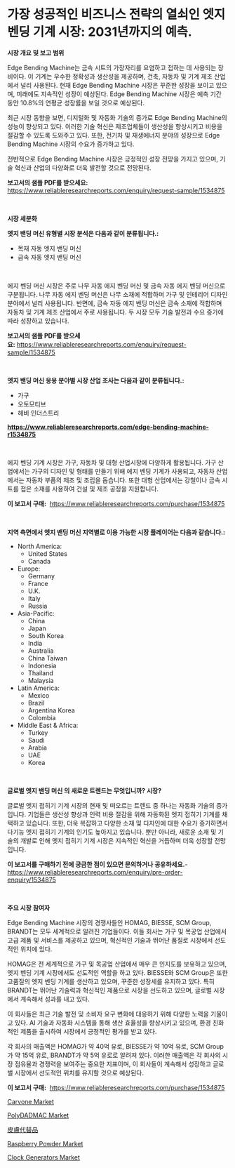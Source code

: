 <p><h1>가장 성공적인 비즈니스 전략의 열쇠인 엣지 벤딩 기계 시장: 2031년까지의 예측.</h1></p><p><strong>시장 개요 및 보고 범위</strong></p>
<p><p>Edge Bending Machine는 금속 시트의 가장자리를 요염하고 접하는 데 사용되는 장비이다. 이 기계는 우수한 정확성과 생산성을 제공하며, 건축, 자동차 및 기계 제조 산업에서 널리 사용된다. 현재 Edge Bending Machine 시장은 꾸준한 성장을 보이고 있으며, 미래에도 지속적인 성장이 예상된다. Edge Bending Machine 시장은 예측 기간 동안 10.8%의 연평균 성장률을 보일 것으로 예상된다. </p><p>최근 시장 동향을 보면, 디지털화 및 자동화 기술의 증가로 Edge Bending Machine의 성능이 향상되고 있다. 이러한 기술 혁신은 제조업체들이 생산성을 향상시키고 비용을 절감할 수 있도록 도와주고 있다. 또한, 전기차 및 재생에너지 분야의 성장으로 Edge Bending Machine 시장의 수요가 증가하고 있다.</p><p>전반적으로 Edge Bending Machine 시장은 긍정적인 성장 전망을 가지고 있으며, 기술 혁신과 산업의 다양화로 더욱 발전할 것으로 전망된다.</p></p>
<p><strong>보고서의 샘플 PDF를 받으세요:</strong> <a href="https://www.reliableresearchreports.com/enquiry/request-sample/1534875">https://www.reliableresearchreports.com/enquiry/request-sample/1534875</a></p>
<p>&nbsp;</p>
<p><strong>시장 세분화</strong></p>
<p><strong>엣지 밴딩 머신 유형별 시장 분석은 다음과 같이 분류됩니다.:</strong></p>
<p><ul><li>목재 자동 엣지 밴딩 머신</li><li>금속 자동 엣지 밴딩 머신</li></ul></p>
<p>&nbsp;</p>
<p><p>에지 벤딩 머신 시장은 주로 나무 자동 에지 벤딩 머신 및 금속 자동 에지 벤딩 머신으로 구분됩니다. 나무 자동 에지 벤딩 머신은 나무 소재에 적합하며 가구 및 인테리어 디자인 분야에서 널리 사용됩니다. 반면에, 금속 자동 에지 벤딩 머신은 금속 소재에 적합하며 자동차 및 기계 제조 산업에서 주로 사용됩니다. 두 시장 모두 기술 발전과 수요 증가에 따라 성장하고 있습니다.</p></p>
<p><strong>보고서의 샘플 PDF를 받으세요:</strong>&nbsp;<a href="https://www.reliableresearchreports.com/enquiry/request-sample/1534875">https://www.reliableresearchreports.com/enquiry/request-sample/1534875</a></p>
<p>&nbsp;</p>
<p><strong> 엣지 밴딩 머신 응용 분야별 시장 산업 조사는 다음과 같이 분류됩니다.:</strong></p>
<p><ul><li>가구</li><li>오토모티브</li><li>헤비 인더스트리</li></ul></p>
<p><strong><a href="https://www.reliableresearchreports.com/edge-bending-machine-r1534875">https://www.reliableresearchreports.com/edge-bending-machine-r1534875</a></strong></p>
<p>&nbsp;</p>
<p><p>에지 벤딩 기계 시장은 가구, 자동차 및 대형 산업시장에 다양하게 활용됩니다. 가구 산업에서는 가구의 디자인 및 형태를 만들기 위해 에지 벤딩 기계가 사용되고, 자동차 산업에서는 자동차 부품의 제조 및 조립을 돕습니다. 또한 대형 산업에서는 강철이나 금속 시트를 접은 소재를 사용하여 건설 및 제조 공정을 지원합니다.</p></p>
<p><strong>이 보고서 구매:</strong>&nbsp; <a href="https://www.reliableresearchreports.com/purchase/1534875">https://www.reliableresearchreports.com/purchase/1534875</a></p>
<p>&nbsp;</p>
<p><strong>지역 측면에서 엣지 밴딩 머신 지역별로 이용 가능한 시장 플레이어는 다음과 같습니다.:</strong></p>
<p><ul>
    <li>
        North America:
        <ul>
            <li>United States</li>
            <li>Canada</li>
        </ul>
    </li>
    <li>
        Europe:
        <ul>
            <li>Germany</li>
            <li>France</li>
            <li>U.K.</li>
            <li>Italy</li>
            <li>Russia</li>
        </ul>
    </li>
    <li>
        Asia-Pacific:
        <ul>
            <li>China</li>
            <li>Japan</li>
            <li>South Korea</li>
            <li>India</li>
            <li>Australia</li>
            <li>China Taiwan</li>
            <li>Indonesia</li>
            <li>Thailand</li>
            <li>Malaysia</li>
        </ul>
    </li>
    <li>
        Latin America:
        <ul>
            <li>Mexico</li>
            <li>Brazil</li>
            <li>Argentina Korea</li>
            <li>Colombia</li>
        </ul>
    </li>
    <li>
        Middle East & Africa:
        <ul>
            <li>Turkey</li>
            <li>Saudi</li>
            <li>Arabia</li>
            <li>UAE</li>
            <li>Korea</li>
        </ul>
    </li>
    </ul></p>
<p>&nbsp;</p>
<p><strong>글로벌 엣지 밴딩 머신 의 새로운 트렌드는 무엇입니까? 시장?</strong></p>
<p><p>글로벌 엣지 접히기 기계 시장의 현재 및 떠오르는 트렌드 중 하나는 자동화 기술의 증가입니다. 기업들은 생산성 향상과 인력 비용 절감을 위해 자동화된 엣지 접히기 기계를 채택하고 있습니다. 또한, 더욱 복잡하고 다양한 소재 및 디자인에 대한 수요가 증가하면서 다기능 엣지 접히기 기계의 인기도 높아지고 있습니다. 뿐만 아니라, 새로운 소재 및 기술의 개발로 인해 엣지 접히기 기계 시장은 지속적인 혁신을 거듭하며 더욱 성장할 전망입니다.</p></p>
<p><strong>이 보고서를 구매하기 전에 궁금한 점이 있으면 문의하거나 공유하세요.</strong>- <a href="https://www.reliableresearchreports.com/enquiry/pre-order-enquiry/1534875">https://www.reliableresearchreports.com/enquiry/pre-order-enquiry/1534875</a></p>
<p>&nbsp;</p>
<p><strong>주요 시장 참여자</strong></p>
<p><p>Edge Bending Machine 시장의 경쟁사들인 HOMAG, BIESSE, SCM Group, BRANDT는 모두 세계적으로 알려진 기업들이다. 이들 회사는 가구 및 목공업 산업에서 고급 제품 및 서비스를 제공하고 있으며, 혁신적인 기술과 뛰어난 품질로 시장에서 선도적인 위치에 있다.</p><p>HOMAG은 전 세계적으로 가구 및 목공업 산업에서 매우 큰 인지도를 보유하고 있으며, 엣지 벤딩 기계 시장에서도 선도적인 역할을 하고 있다. BIESSE와 SCM Group은 또한 고품질의 엣지 벤딩 기계를 생산하고 있으며, 꾸준한 성장세를 유지하고 있다. 특히 BRANDT는 뛰어난 기술력과 혁신적인 제품으로 시장을 선도하고 있으며, 글로벌 시장에서 계속해서 성과를 내고 있다.</p><p>이 회사들은 최근 기술 발전 및 소비자 요구 변화에 대응하기 위해 다양한 노력을 기울이고 있다. AI 기술과 자동화 시스템을 통해 생산 효율성을 향상시키고 있으며, 환경 친화적인 제품을 출시하여 시장에서 긍정적인 평가를 받고 있다.</p><p>각 회사의 매출액은 HOMAG가 약 40억 유로, BIESSE가 약 10억 유로, SCM Group가 약 15억 유로, BRANDT가 약 5억 유로로 알려져 있다. 이러한 매출액은 각 회사의 시장 점유율과 경쟁력을 보여주는 중요한 지표이며, 이 회사들이 계속해서 성장하고 글로벌 시장에서 선도적인 위치를 유지할 것으로 예상된다.</p></p>
<p><strong>이 보고서 구매:</strong>&nbsp;&nbsp;<a href="https://www.reliableresearchreports.com/purchase/1534875">https://www.reliableresearchreports.com/purchase/1534875</a></p>
<p><p><a href="https://issuu.com/reportprime-2/docs/carvone-market-size-2030.pptx">Carvone Market</a></p><p><a href="https://issuu.com/reportprime-2/docs/polydadmac-market-size-2030.pptx">PolyDADMAC Market</a></p><p><a href="https://github.com/roulaayoub-saad/Market-Research-Report-List-1/blob/main/586180520063.md">皮膚代替品</a></p><p><a href="https://github.com/vimar16th/Market-Research-Report-List-4/blob/main/raspberry-powder-market.md">Raspberry Powder Market</a></p><p><a href="https://view.publitas.com/reportprime-1/clock-generators-market-centers-on-aspects-such-as-market-growth-market-share-market-opportunity-and-projected-forecasts-spanning-from-2024-to-2031/">Clock Generators Market</a></p></p>